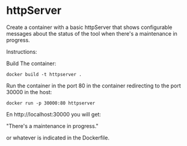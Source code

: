 # httpServer

Create a container with a basic httpServer that shows configurable messages about the status of the tool when there's a maintenance in progress. 

Instructions:

Build The container:

    docker build -t httpserver .

Run the container in the port 80 in the container redirecting to the port 30000 in the host:

    docker run -p 30000:80 httpserver

En http://localhost:30000 you will get:

"There's a maintenance in progress." 

or whatever is indicated in the Dockerfile.
